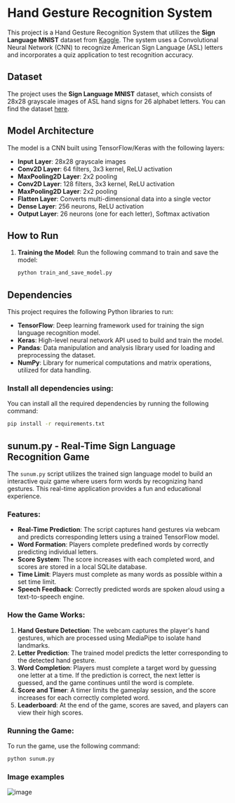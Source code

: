 # Hand Gesture Recognition System

This project is a Hand Gesture Recognition System that utilizes the **Sign Language MNIST** dataset from [Kaggle](https://www.kaggle.com/datasets/datamunge/sign-language-mnist/data). The system uses a Convolutional Neural Network (CNN) to recognize American Sign Language (ASL) letters and incorporates a quiz application to test recognition accuracy.

## Dataset

The project uses the **Sign Language MNIST** dataset, which consists of 28x28 grayscale images of ASL hand signs for 26 alphabet letters. You can find the dataset [here](https://www.kaggle.com/datasets/datamunge/sign-language-mnist/data).

## Model Architecture

The model is a CNN built using TensorFlow/Keras with the following layers:
- **Input Layer**: 28x28 grayscale images
- **Conv2D Layer**: 64 filters, 3x3 kernel, ReLU activation
- **MaxPooling2D Layer**: 2x2 pooling
- **Conv2D Layer**: 128 filters, 3x3 kernel, ReLU activation
- **MaxPooling2D Layer**: 2x2 pooling
- **Flatten Layer**: Converts multi-dimensional data into a single vector
- **Dense Layer**: 256 neurons, ReLU activation
- **Output Layer**: 26 neurons (one for each letter), Softmax activation

## How to Run

1. **Training the Model**:
   Run the following command to train and save the model:

   ```bash
   python train_and_save_model.py


## Dependencies

This project requires the following Python libraries to run:

- **TensorFlow**: Deep learning framework used for training the sign language recognition model.
- **Keras**: High-level neural network API used to build and train the model.
- **Pandas**: Data manipulation and analysis library used for loading and preprocessing the dataset.
- **NumPy**: Library for numerical computations and matrix operations, utilized for data handling.

### Install all dependencies using:

You can install all the required dependencies by running the following command:

```bash
pip install -r requirements.txt
```

## sunum.py - Real-Time Sign Language Recognition Game

The `sunum.py` script utilizes the trained sign language model to build an interactive quiz game where users form words by recognizing hand gestures. This real-time application provides a fun and educational experience.

### Features:

- **Real-Time Prediction**: The script captures hand gestures via webcam and predicts corresponding letters using a trained TensorFlow model.
- **Word Formation**: Players complete predefined words by correctly predicting individual letters.
- **Score System**: The score increases with each completed word, and scores are stored in a local SQLite database.
- **Time Limit**: Players must complete as many words as possible within a set time limit.
- **Speech Feedback**: Correctly predicted words are spoken aloud using a text-to-speech engine.

### How the Game Works:

1. **Hand Gesture Detection**: The webcam captures the player's hand gestures, which are processed using MediaPipe to isolate hand landmarks.
2. **Letter Prediction**: The trained model predicts the letter corresponding to the detected hand gesture.
3. **Word Completion**: Players must complete a target word by guessing one letter at a time. If the prediction is correct, the next letter is guessed, and the game continues until the word is complete.
4. **Score and Timer**: A timer limits the gameplay session, and the score increases for each correctly completed word.
5. **Leaderboard**: At the end of the game, scores are saved, and players can view their high scores.

### Running the Game:

To run the game, use the following command:

```bash
python sunum.py
```
### Image examples
![image](https://github.com/user-attachments/assets/38b7c798-1ad9-449b-9cbe-b1bce9ebb061)




